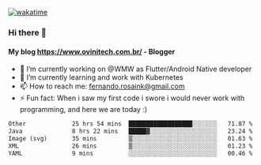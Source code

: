 [![wakatime](https://wakatime.com/badge/user/d5892087-17e6-46ab-8384-91a71a9b88d8.svg)](https://wakatime.com/@d5892087-17e6-46ab-8384-91a71a9b88d8)
### Hi there 👋

#### My blog https://www.ovinitech.com.br/ - Blogger

- 🔭 I’m currently working on @WMW as Flutter/Android Native developer
- 🌱 I’m currently learning and work with Kubernetes
- 📫 How to reach me: fernando.rosaink@gmail.com 
- ⚡ Fun fact: When i saw my first code i swore i would never work with programming, and here we are today :)

<!--START_SECTION:waka-->

```txt
Other             25 hrs 54 mins  ██████████████████░░░░░░░   71.87 %
Java              8 hrs 22 mins   █████▓░░░░░░░░░░░░░░░░░░░   23.24 %
Image (svg)       35 mins         ▒░░░░░░░░░░░░░░░░░░░░░░░░   01.63 %
XML               26 mins         ▒░░░░░░░░░░░░░░░░░░░░░░░░   01.23 %
YAML              9 mins          ░░░░░░░░░░░░░░░░░░░░░░░░░   00.46 %
```

<!--END_SECTION:waka-->
